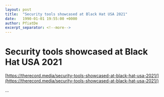 ```yaml
---
layout: post
title:  "Security tools showcased at Black Hat USA 2021"
date:   1990-01-01 19:55:00 +0000
author: PfiatDe
excerpt_separator: <!--more-->
---
```


# Security tools showcased at Black Hat USA 2021

[https://therecord.media/security-tools-showcased-at-black-hat-usa-2021/](https://therecord.media/security-tools-showcased-at-black-hat-usa-2021/)

...
<!--more-->
